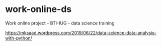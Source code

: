 # work-online-ds
Work online project - BTI-IUG - data science training 

https://mksaad.wordpress.com/2019/06/22/data-science-data-analysis-with-python/
